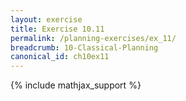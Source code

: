 ```yaml
---
layout: exercise
title: Exercise 10.11
permalink: /planning-exercises/ex_11/
breadcrumb: 10-Classical-Planning
canonical_id: ch10ex11
---
```


{% include mathjax_support %}
